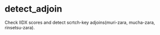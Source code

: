 # detect_adjoin
Check IIDX scores and detect scrtch-key adjoins(muri-zara, mucha-zara, rinsetsu-zara).
